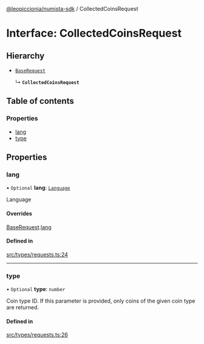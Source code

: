 [@leopiccionia/numista-sdk](../README.md) / CollectedCoinsRequest

# Interface: CollectedCoinsRequest

## Hierarchy

- [`BaseRequest`](BaseRequest.md)

  ↳ **`CollectedCoinsRequest`**

## Table of contents

### Properties

- [lang](CollectedCoinsRequest.md#lang)
- [type](CollectedCoinsRequest.md#type)

## Properties

### lang

• `Optional` **lang**: [`Language`](../README.md#language)

Language

#### Overrides

[BaseRequest](BaseRequest.md).[lang](BaseRequest.md#lang)

#### Defined in

[src/types/requests.ts:24](https://github.com/leopiccionia/numista-sdk/blob/0647f5f/src/types/requests.ts#L24)

___

### type

• `Optional` **type**: `number`

Coin type ID. If this parameter is provided, only coins of the given coin type are returned.

#### Defined in

[src/types/requests.ts:26](https://github.com/leopiccionia/numista-sdk/blob/0647f5f/src/types/requests.ts#L26)
